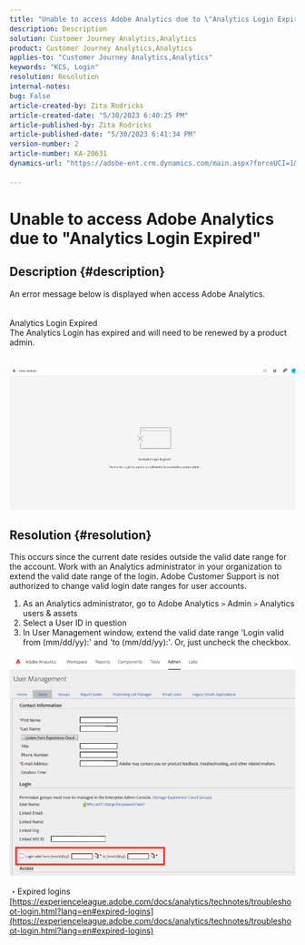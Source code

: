 ```yaml
---
title: "Unable to access Adobe Analytics due to \"Analytics Login Expired\""
description: Description
solution: Customer Journey Analytics,Analytics
product: Customer Journey Analytics,Analytics
applies-to: "Customer Journey Analytics,Analytics"
keywords: "KCS, Login"
resolution: Resolution
internal-notes: 
bug: False
article-created-by: Zita Rodricks
article-created-date: "5/30/2023 6:40:25 PM"
article-published-by: Zita Rodricks
article-published-date: "5/30/2023 6:41:34 PM"
version-number: 2
article-number: KA-20631
dynamics-url: "https://adobe-ent.crm.dynamics.com/main.aspx?forceUCI=1&pagetype=entityrecord&etn=knowledgearticle&id=98653e6b-19ff-ed11-8f6e-6045bd0063aa"

---
```

# Unable to access Adobe Analytics due to "Analytics Login Expired"

## Description {#description}

An error message below is displayed when access Adobe Analytics.<br><br>
<br>Analytics Login Expired
<br>The Analytics Login has expired and will need to be renewed by a product admin.
<br> <br><br>![](assets/___9a653e6b-19ff-ed11-8f6e-6045bd0063aa___.jpeg)

## Resolution {#resolution}


This occurs since the current date resides outside the valid date range for the account. Work with an Analytics administrator in your organization to extend the valid date range of the login. Adobe Customer Support is not authorized to change valid login date ranges for user accounts.

1. As an Analytics administrator, go to Adobe Analytics `>`  Admin `>`  Analytics users & assets
2. Select a User ID in question
3. In User Management window, extend the valid date range 'Login valid from (mm/dd/yy):' and 'to (mm/dd/yy):'. Or, just uncheck the checkbox.


![](assets/6282c86d-563a-ed11-9db0-0022480869de.png)

・Expired logins
[https://experienceleague.adobe.com/docs/analytics/technotes/troubleshoot-login.html?lang=en#expired-logins](https://experienceleague.adobe.com/docs/analytics/technotes/troubleshoot-login.html?lang=en#expired-logins)
